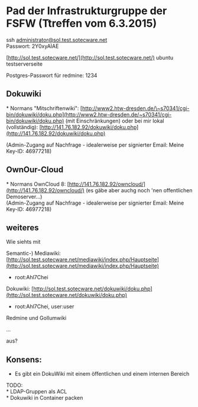 Pad der Infrastrukturgruppe der FSFW (Ttreffen vom 6.3.2015)
============================================================

  
ssh administrator@sol.test.sotecware.net  
Passwort: 2Y0xyAIAE  
  
[http://sol.test.sotecware.net/](http://sol.test.sotecware.net/) ubuntu
testserverseite  
  
Postgres-Passwort für redmine: 1234  
  
Dokuwiki  
-------------  
\* Normans "Mitschriftenwiki":
[http://www2.htw-dresden.de/\~s70341/cgi-bin/dokuwiki/doku.php](http://www2.htw-dresden.de/~s70341/cgi-bin/dokuwiki/doku.php)
(mit Einschränkungen) oder bei mir lokal (vollständig):
[http://141.76.182.92/dokuwiki/doku.php](http://141.76.182.92/dokuwiki/doku.php)
  
(Admin-Zugang auf Nachfrage - idealerweise per signierter Email: Meine
Key-ID: 46977218)  
  
OwnOur-Cloud  
---------------------  
\* Normans OwnCloud 8:
[http://141.76.182.92/owncloud/](http://141.76.182.92/owncloud/) (es
gäbe aber auchg noch 'nen offentlichen Demoserver...)  
(Admin-Zugang auf Nachfrage - idealerweise per signierter Email: Meine
Key-ID: 46977218)  
  
weiteres  
------------  
Wie siehts mit  

Semantic-) Mediawiki:
[http://sol.test.sotecware.net/mediawiki/index.php/Hauptseite](http://sol.test.sotecware.net/mediawiki/index.php/Hauptseite)

-   root:Ahl7Chei

Dokuwiki:
[http://sol.test.sotecware.net/dokuwiki/doku.php](http://sol.test.sotecware.net/dokuwiki/doku.php)

-   root:Ahl7Chei, user:user

Redmine und Gollumwiki

...

aus?  
  
  
Konsens:  
-------------  
  

-   Es gibt ein DokuWiki mit einem öffentlichen und einem internen
    Bereich

  
  
TODO:  
 \* LDAP-Gruppen als ACL  
 \* Dokuwiki in Container packen  
  

